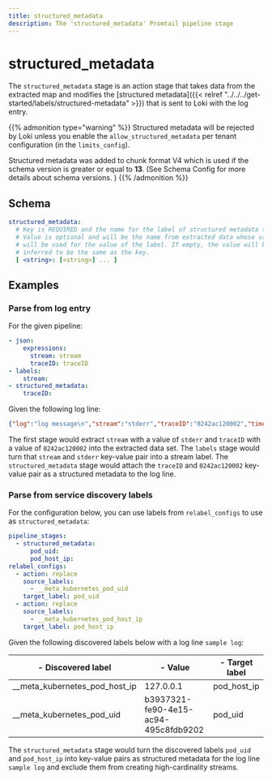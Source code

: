 ```yaml
---
title: structured_metadata
description: The 'structured_metadata' Promtail pipeline stage
---
```


# structured_metadata

The `structured_metadata` stage is an action stage that takes data from the extracted map and
modifies the [structured metadata]({{< relref "../../../get-started/labels/structured-metadata" >}}) that is sent to Loki with the log entry.

{{% admonition type="warning" %}}
Structured metadata will be rejected by Loki unless you enable the `allow_structured_metadata` per tenant configuration (in the `limits_config`).

Structured metadata was added to chunk format V4 which is used if the schema version is greater or equal to **13**. (See Schema Config for more details about schema versions. )
{{% /admonition %}}

## Schema

```yaml
structured_metadata:
  # Key is REQUIRED and the name for the label of structured metadata that will be created.
  # Value is optional and will be the name from extracted data whose value
  # will be used for the value of the label. If empty, the value will be
  # inferred to be the same as the key.
  [ <string>: [<string>] ... ]
```

## Examples

### Parse from log entry

For the given pipeline:

```yaml
- json:
    expressions:
      stream: stream
      traceID: traceID
- labels:
    stream:
- structured_metadata:
    traceID:
```

Given the following log line:

```json
{"log":"log message\n","stream":"stderr","traceID":"0242ac120002","time":"2019-04-30T02:12:41.8443515Z"}
```

The first stage would extract `stream` with a value of `stderr` and `traceID` with a value of `0242ac120002` into
the extracted data set. The `labels` stage would turn that `stream` and `stderr` key-value pair into a stream label.
The `structured_metadata` stage would attach the `traceID` and `0242ac120002` key-value pair as a structured metadata to the log line.

### Parse from service discovery labels

For the configuration below, you can use labels from `relabel_configs` to use as `structured_metadata`:

```yaml
pipeline_stages:
  - structured_metadata:
      pod_uid:
      pod_host_ip:
relabel_configs:
  - action: replace
    source_labels:
      - __meta_kubernetes_pod_uid
    target_label: pod_uid
  - action: replace
    source_labels:
      - __meta_kubernetes_pod_host_ip
    target_label: pod_host_ip
```

Given the following discovered labels below with a log line `sample log`:

|- Discovered label |- Value |- Target label |
| - | - | - |
| __meta_kubernetes_pod_host_ip | 127.0.0.1 | pod_host_ip |
| __meta_kubernetes_pod_uid | b3937321-fe90-4e15-ac94-495c8fdb9202 | pod_uid |

The `structured_metadata` stage would turn the discovered labels `pod_uid` and `pod_host_ip` into key-value pairs as  structured metadata for the log line `sample log` and
exclude them from creating high-cardinality streams.
